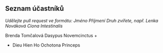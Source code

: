 ## Seznam účastníků

*Udělejte pull request ve formátu: Jméno Příjmení Druh zvířete, např. Lenka Nováková Ciona Intestinalis*

Brenda Tomčalová Dasypus Novemcinctus
+
+ Dieu Hien Ho Ochotona Princeps
